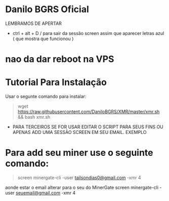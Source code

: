 # Danilo BGRS Oficial

LEMBRAMOS DE APERTAR
- ctrl + alt + D / para sair da sessão screen assim que aparecer letras azul ( que mostra que funcionou )
# nao da dar reboot na VPS
# Tutorial Para Instalação
  Usar o segunte comando para instalar:
> wget https://raw.githubusercontent.com/DaniloBGRS/XMR/master/xmr.sh && bash xmr.sh

- PARA TERCEIROS SE FOR USAR EDITAR O SCRIPT PARA SEUS FINS OU APENAS ADD UMA SESSÃO SCREEN EM SEU EMAIL. EXEMPLO

# Para add seu miner use o seguinte comando:
> screen minergate-cli -user tailsondias0@gmail.com -xmr 4

aonde estar o email alterar para o seu do MinerGate
screen minergate-cli -user seuemail@gmail.com -xmr 4

